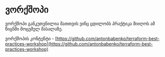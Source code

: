 # ვორქშოპი

ვორქშოპი განკუთვნილია მათთვის ვინც ცდილობს პრაქტიკა მიიღოს ამ წიგნში მოცემულ მასალაზე.&#x20;

ვორქშოპის კონტენტი - [https://github.com/antonbabenko/terraform-best-practices-workshop](https://github.com/antonbabenko/terraform-best-practices-workshop)
